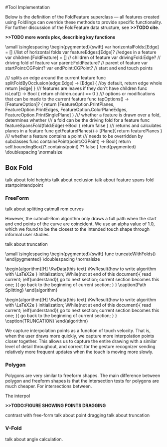 #Tool Implementation

Below is the definition of the FoldFeature superclass — all features created using Foldlings can override these methods to provide specific functionality.  For further discussion of the FoldFeature data structure, see **>>TODO cite**.  

**>>TODO more words plox, describing key functions**

\small
\singlespacing 
\begin{pygmented}{swift}
var horizontalFolds:[Edge] = [] //list of horizontal folds
var featureEdges:[Edge]?        //edges in a feature
var children:[FoldFeature] = [] // children of feature
var drivingFold:Edge? // driving fold of feature
var parent:FoldFeature? // parent of feature
var startPoint:CGPoint?
var endPoint:CGPoint? // start and end touch points

/// splits an edge around the current feature
func splitFoldByOcclusion(edge:Edge) -> [Edge]
{
//by default, return edge whole
return [edge]
}
/// features are leaves if they don't have children
func isLeaf() -> Bool
{
return children.count == 0
}
/// options or modifications that can be made to the current feature
func tapOptions() -> [FeatureOption]?
{
  return [FeatureOption.PrintPlanes, FeatureOption.PrintEdges,
  FeatureOption.ColorPlaneEdges, FeatureOption.PrintSinglePlane]
}
/// whether a feature is drawn over a fold, determines whether 
/// a fold can be the driving fold for a feature
  func featureSpansFold(fold:Edge)->Bool
{
  return false
}
/// returns and calculates planes in a feature
func getFeaturePlanes()-> [Plane]{
  return featurePlanes
}
/// whether a feature contains a point
/// needs to be overridden by subclasses
func containsPoint(point:CGPoint) -> Bool{
  return self.boundingBox()?.contains(point) ?? false
}
\end{pygmented}
\doublespacing
\normalsize

## Box Fold

talk about fold heights
talk about occlusion
talk about feature spans fold
startpointendpoint

### FreeForm

talk about splitting
catmull rom curves

However, the catmull-Rom algorithm only draws a full path when the start and end points of the curve are coincident.  We use an alpha value of 1.0, which we found to be the closest to the intended touch shape through informal user studies. 

talk about truncation

\small
\singlespacing 
\begin{pygmented}{swift}
func truncateWithFolds()
\end{pygmented}
\doublespacing
\normalsize

\begin{algorithm}[H]
 \KwData{this text}
 \KwResult{how to write algorithm with \LaTeX2e }
 initialization\;
 \While{not at end of this document}{
  read current\;
  \eIf{understand}{
   go to next section\;
   current section becomes this one\;
   }{
   go back to the beginning of current section\;
  }
 }
 \caption{Path Splitting}
\end{algorithm}

\begin{algorithm}[H]
 \KwData{this text}
 \KwResult{how to write algorithm with \LaTeX2e }
 initialization\;
 \While{not at end of this document}{
  read current\;
  \eIf{understand}{
   go to next section\;
   current section becomes this one\;
   }{
   go back to the beginning of current section\;
  }
 }
 \caption{TRUNCATION}
\end{algorithm}

We capture interpolation points as a function of touch velocity.  That is, when the user draws more quickly, we capture more interpolation points closer together.  This allows us to capture the entire drawing with a similar level of detail throughout, and correct for the gesture recognizer sending relatively more frequent updates when the touch is moving more slowly.

### Polygon

Polygons are very similar to freeform shapes.  The main difference between polygon and freeform shapes is that the intersection tests for polygons are much cheaper.  For intersections between.

The interpol

**>>TODO:FIGURE SHOWING POINTS DRAGGING**  

contrast with free-form
talk about point dragging 
talk about truncation

### V-Fold

talk about angle calculation.

